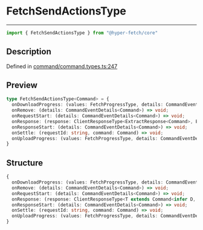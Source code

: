 

# FetchSendActionsType

<div class="api-docs__separator" data-reactroot="">

---

</div><div class="api-docs__import" data-reactroot="">

```ts
import { FetchSendActionsType } from "@hyper-fetch/core"
```

</div><div class="api-docs__section">

## Description

</div><div class="api-docs__description"><span class="api-docs__do-not-parse">



</span></div><p class="api-docs__definition">

Defined in [command/command.types.ts:247](https://github.com/BetterTyped/hyper-fetch/blob/6c3eaa91/packages/core/src/command/command.types.ts#L247)

</p><div class="api-docs__section">

## Preview

</div><div class="api-docs__preview type">

```ts
type FetchSendActionsType<Command> = {
  onDownloadProgress: (values: FetchProgressType, details: CommandEventDetails<Command>) => void; 
  onRemove: (details: CommandEventDetails<Command>) => void; 
  onRequestStart: (details: CommandEventDetails<Command>) => void; 
  onResponse: (response: ClientResponseType<ExtractResponse<Command>, ExtractError<Command>>, details: CommandResponseDetails) => void; 
  onResponseStart: (details: CommandEventDetails<Command>) => void; 
  onSettle: (requestId: string, command: Command) => void; 
  onUploadProgress: (values: FetchProgressType, details: CommandEventDetails<Command>) => void; 
}
```

</div><div class="api-docs__section">

## Structure

</div><div class="api-docs__returns">

```ts
{
  onDownloadProgress: (values: FetchProgressType, details: CommandEventDetails<Command>) => void;
  onRemove: (details: CommandEventDetails<Command>) => void;
  onRequestStart: (details: CommandEventDetails<Command>) => void;
  onResponse: (response: ClientResponseType<T extends Command<infer D, any, any, any, any, any, any, any, any, any> ? D : never, T extends Command<any, any, any, infer G, infer L, any, any, any, any, any> ? G | L : never>, details: CommandResponseDetails) => void;
  onResponseStart: (details: CommandEventDetails<Command>) => void;
  onSettle: (requestId: string, command: Command) => void;
  onUploadProgress: (values: FetchProgressType, details: CommandEventDetails<Command>) => void;
}
```

</div>